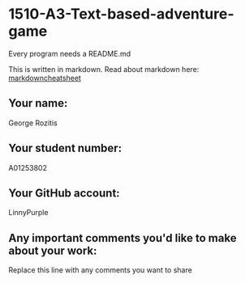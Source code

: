 # 1510-A3-Text-based-adventure-game

Every program needs a README.md

This is written in markdown. Read about markdown here: [markdowncheatsheet](https://www.markdownguide.org/cheat-sheet/)

## Your name:
George Rozitis

## Your student number:
A01253802

## Your GitHub account:
LinnyPurple

## Any important comments you'd like to make about your work:
Replace this line with any comments you want to share
